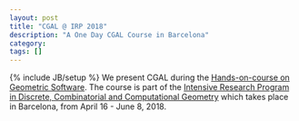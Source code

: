 ```yaml
---
layout: post
title: "CGAL @ IRP 2018"
description: "A One Day CGAL Course in Barcelona"
category: 
tags: []
---
```

{% include JB/setup %}
We present CGAL during the
<a href="https://dccg.upc.edu/irp2018/details-of-the-activities/gs/">Hands-on-course on Geometric Software</a>.
The course is part of the
<a href="https://dccg.upc.edu/irp2018/">
Intensive Research Program in Discrete, Combinatorial and Computational Geometry</a>
which takes place in  Barcelona, from April 16 - June 8, 2018.
